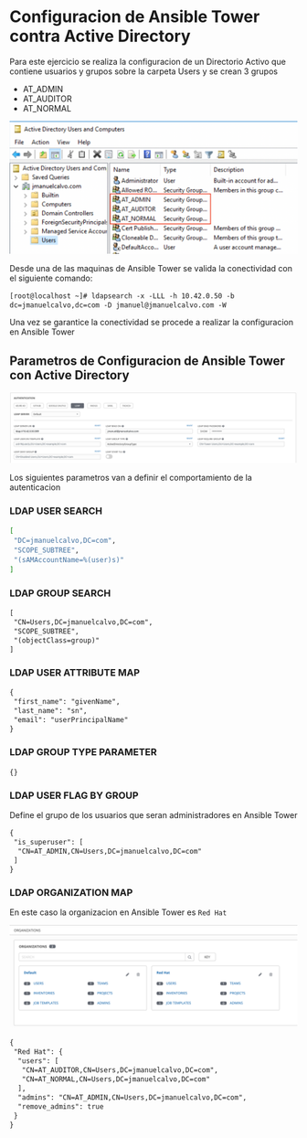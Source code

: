 # Configuracion de Ansible Tower contra Active Directory

Para este ejercicio se realiza la configuracion de un Directorio Activo que contiene usuarios y grupos sobre la carpeta Users y se crean 3 grupos 
  - AT_ADMIN
  - AT_AUDITOR
  - AT_NORMAL

![AD](images/ATldap2.png)


Desde una de las maquinas de Ansible Tower se valida la conectividad con el siguiente comando:
```
[root@localhost ~]# ldapsearch -x -LLL -h 10.42.0.50 -b dc=jmanuelcalvo,dc=com -D jmanuel@jmanuelcalvo.com -W 
```

Una vez se garantice la conectividad se procede a realizar la configuracion en Ansible Tower

## Parametros de Configuracion de Ansible Tower con Active Directory

![Ansible Tower](images/ATldap1.png)

Los siguientes parametros van a definir el comportamiento de la autenticacion

### LDAP USER SEARCH
```bash
[
 "DC=jmanuelcalvo,DC=com",
 "SCOPE_SUBTREE",
 "(sAMAccountName=%(user)s)"
]
```


### LDAP GROUP SEARCH
```
[
 "CN=Users,DC=jmanuelcalvo,DC=com",
 "SCOPE_SUBTREE",
 "(objectClass=group)"
]
```

### LDAP USER ATTRIBUTE MAP
```
{
 "first_name": "givenName",
 "last_name": "sn",
 "email": "userPrincipalName"
}
```

### LDAP GROUP TYPE PARAMETER
```
{}
```

### LDAP USER FLAG BY GROUP
Define el grupo de los usuarios que seran administradores en Ansible Tower
```
{
 "is_superuser": [
  "CN=AT_ADMIN,CN=Users,DC=jmanuelcalvo,DC=com"
 ]
}
```

### LDAP ORGANIZATION MAP
En este caso la organizacion en Ansible Tower es `Red Hat`

![AD](images/ATldap3.png)

```
{
 "Red Hat": {
  "users": [
   "CN=AT_AUDITOR,CN=Users,DC=jmanuelcalvo,DC=com",
   "CN=AT_NORMAL,CN=Users,DC=jmanuelcalvo,DC=com"
  ],
  "admins": "CN=AT_ADMIN,CN=Users,DC=jmanuelcalvo,DC=com",
  "remove_admins": true
 }
}
```
